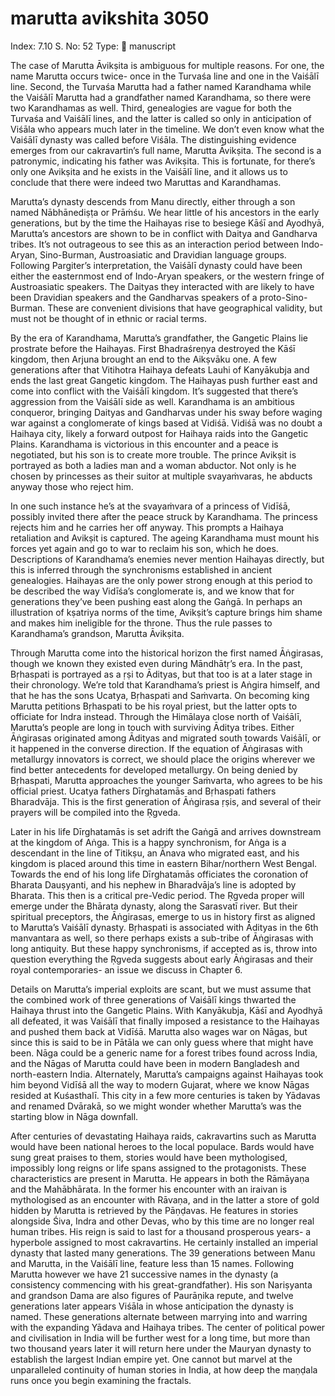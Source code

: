 # marutta avikshita 3050

Index: 7.10
S. No: 52
Type: 📑 manuscript

The case of Marutta Āvikṣita is ambiguous for multiple reasons. For one, the name Marutta occurs twice- once in the Turvaśa line and one in the Vaiśālī line. Second, the Turvaśa Marutta had a father named Karandhama while the Vaiśālī Marutta had a grandfather named Karandhama, so there were two Karandhamas as well. Third, genealogies are vague for both the Turvaśa and Vaiśālī lines, and the latter is called so only in anticipation of Viśāla who appears much later in the timeline. We don’t even know what the Vaiśālī dynasty was called before Viśāla. The distinguishing evidence emerges from our cakravartin’s full name, Marutta Āvikṣita. The second is a patronymic, indicating his father was Avikṣita. This is fortunate, for there’s only one Avikṣita and he exists in the Vaiśālī line, and it allows us to conclude that there were indeed two Maruttas and Karandhamas.

Marutta’s dynasty descends from Manu directly, either through a son named Nābhānediṣṭa or Prāṁśu. We hear little of his ancestors in the early generations, but by the time the Haihayas rise to besiege Kāśī and Ayodhyā, Marutta’s ancestors are shown to be in conflict with Daitya and Gandharva tribes. It’s not outrageous to see this as an interaction period between Indo-Aryan, Sino-Burman, Austroasiatic and Dravidian language groups. Following Pargiter’s interpretation, the Vaiśālī dynasty could have been either the easternmost end of Indo-Aryan speakers, or the western fringe of Austroasiatic speakers. The Daityas they interacted with are likely to have been Dravidian speakers and the Gandharvas speakers of a proto-Sino-Burman. These are convenient divisions that have geographical validity, but must not be thought of in ethnic or racial terms.

By the era of Karandhama, Marutta’s grandfather, the Gangetic Plains lie prostrate before the Haihayas. First Bhadraśreṇya destroyed the Kāśī kingdom, then Arjuna brought an end to the Aikṣvāku one. A few generations after that Vitihotra Haihaya defeats Lauhi of Kanyākubja and ends the last great Gangetic kingdom. The Haihayas push further east and come into conflict with the Vaiśālī kingdom. It’s suggested that there’s aggression from the Vaiśālī side as well. Karandhama is an ambitious conqueror, bringing Daityas and Gandharvas under his sway before waging war against a conglomerate of kings based at Vidiśā. Vidiśā was no doubt a Haihaya city, likely a forward outpost for Haihaya raids into the Gangetic Plains. Karandhama is victorious in this encounter and a peace is negotiated, but his son is to create more trouble. The prince Avikṣit is portrayed as both a ladies man and a woman abductor. Not only is he chosen by princesses as their suitor at multiple svayaṁvaras, he abducts anyway those who reject him.

In one such instance he’s at the svayaṁvara of a princess of Vidīśā, possibly invited there after the peace struck by Karandhama. The princess rejects him and he carries her off anyway. This prompts a Haihaya retaliation and Avikṣit is captured. The ageing Karandhama must mount his forces yet again and go to war to reclaim his son, which he does. Descriptions of Karandhama’s enemies never mention Haihayas directly, but this is inferred through the synchronisms established in ancient genealogies. Haihayas are the only power strong enough at this period to be described the way Vidīśa’s conglomerate is, and we know that for generations they’ve been pushing east along the Gaṅgā. In perhaps an illustration of kṣatriya norms of the time, Avikṣit’s capture brings him shame and makes him ineligible for the throne. Thus the rule passes to Karandhama’s grandson, Marutta Āvikṣita.

Through Marutta come into the historical horizon the first named Āṅgirasas, though we known they existed even during Māndhātṛ’s era. In the past, Bṛhaspati is portrayed as a ṛṣi to Ādityas, but that too is at a later stage in their chronology. We’re told that Karandhama’s priest is Aṅgira himself, and that he has the sons Ucatya, Bṛhaspati and Saṁvarta. On becoming king Marutta petitions Bṛhaspati to be his royal priest, but the latter opts to officiate for Indra instead. Through the Himālaya close north of Vaiśālī, Marutta’s people are long in touch with surviving Āditya tribes. Either Āṅgirasas originated among Ādityas and migrated south towards Vaiśālī, or it happened in the converse direction. If the equation of Āṅgirasas with metallurgy innovators is correct, we should place the origins wherever we find better antecedents for developed metallurgy. On being denied by Bṛhaspati, Marutta approaches the younger Saṁvarta, who agrees to be his official priest. Ucatya fathers Dīrghatamās and Bṛhaspati fathers Bharadvāja. This is the first generation of Āṅgirasa ṛṣis, and several of their prayers will be compiled into the Ṛgveda.

Later in his life Dīrghatamās is set adrift the Gaṅgā and arrives downstream at the kingdom of Aṅga. This is a happy synchronism, for Aṅga is a descendant in the line of Titikṣu, an Ānava who migrated east, and his kingdom is placed around this time in eastern Bihar/northern West Bengal. Towards the end of his long life Dīrghatamās officiates the coronation of Bharata Dauṣyanti, and his nephew in Bharadvāja’s line is adopted by Bharata. This then is a critical pre-Vedic period. The Ṛgveda proper will emerge under the Bhārata dynasty, along the Sarasvatī river. But their spiritual preceptors, the Āṅgirasas, emerge to us in history first as aligned to Marutta’s Vaiśālī dynasty. Bṛhaspati is associated with Ādityas in the 6th manvantara as well, so there perhaps exists a sub-tribe of Āṅgirasas with long antiquity. But these happy synchronisms, if accepted as is, throw into question everything the Ṛgveda suggests about early Āṅgirasas and their royal contemporaries- an issue we discuss in Chapter 6.

Details on Marutta’s imperial exploits are scant, but we must assume that the combined work of three generations of Vaiśālī kings thwarted the Haihaya thrust into the Gangetic Plains. With Kanyākubja, Kāśī and Ayodhyā all defeated, it was Vaiśālī that finally imposed a resistance to the Haihayas and pushed them back at Vidīśā. Marutta also wages war on Nāgas, but since this is said to be in Pātāla we can only guess where that might have been. Nāga could be a generic name for a forest tribes found across India, and the Nāgas of Marutta could have been in modern Bangladesh and north-eastern India. Alternately, Marutta’s campaigns against Haihayas took him beyond Vidīśā all the way to modern Gujarat, where we know Nāgas resided at Kuśasthalī. This city in a few more centuries is taken by Yādavas and renamed Dvārakā, so we might wonder whether Marutta’s was the starting blow in Nāga downfall.

After centuries of devastating Haihaya raids, cakravartins such as Marutta would have been national heroes to the local populace. Bards would have sung great praises to them, stories would have been mythologised, impossibly long reigns or life spans assigned to the protagonists. These characteristics are present in Marutta. He appears in both the Rāmāyaṇa and the Mahābhārata. In the former his encounter with an iraivan is mythologised as an encounter with Rāvaṇa, and in the latter a store of gold hidden by Marutta is retrieved by the Pāṇḍavas. He features in stories alongside Śiva, Indra and other Devas, who by this time are no longer real human tribes. His reign is said to last for a thousand prosperous years- a hyperbole assigned to most cakravartins. He certainly installed an imperial dynasty that lasted many generations. The 39 generations between Manu and Marutta, in the Vaiśālī line, feature less than 15 names. Following Marutta however we have 21 successive names in the dynasty (a consistency commencing with his great-grandfather). His son Nariṣyanta and grandson Dama are also figures of Paurāṇika repute, and twelve generations later appears Viśāla in whose anticipation the dynasty is named. These generations alternate between marrying into and warring with the expanding Yādava and Haihaya tribes. The center of political power and civilisation in India will be further west for a long time, but more than two thousand years later it will return here under the Mauryan dynasty to establish the largest Indian empire yet. One cannot but marvel at the unparalleled continuity of human stories in India, at how deep the maṇḍala runs once you begin examining the fractals.